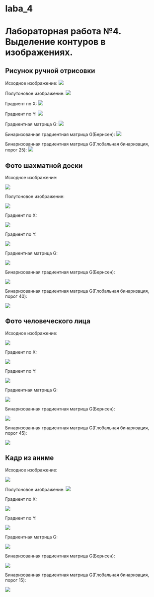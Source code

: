 # laba_4
# Лабораторная работа №4. Выделение контуров в изображениях.
## Рисунок ручной отрисовки
Исходное изображение:
![](pictures_src/village.jpg)

Полутоновое изображение:
![](pictures_src/village_s.bmp)

Градиент по Х:
![](pictures_results/village_Gx.bmp)

Градиент по Y:
![](pictures_results/Village_Gy.bmp)

Градиентная матрица G:
![](pictures_results/Village_G.bmp)

Бинаризованная градиентная матрица G(Бернсен):
![](pictures_results/Village_Bin_G_m.bmp)

Бинаризованная градиентная матрица G(Глобальная бинаризация, порог 25):
![](pictures_results/Village_BinG.bmp)

## Фото шахматной доски
Исходное изображение:

![](pictures_src/chessboard.jpg)

Полутоновое изображение:

![](pictures_src/chessboard_s.bmp)

Градиент по Х:

![](pictures_results/Chessboard_Gx.bmp)

Градиент по Y:

![](pictures_results/Chessboard_Gy.bmp)

Градиентная матрица G:

![](pictures_results/Chessboard_G.bmp)

Бинаризованная градиентная матрица G(Бернсен):

![](pictures_results/Chessboard_Bin_G_m.png)

Бинаризованная градиентная матрица G(Глобальная бинаризация, порог 40):

![](pictures_results/Chessboard_GBin_40.bmp)

## Фото человеческого лица
Исходное изображение:

![](pictures_src/face_semitone.bmp)

Градиент по Х:

![](pictures_results/face_grad_x.bmp)

Градиент по Y:

![](pictures_results/face_grad_y.bmp)

Градиентная матрица G:

![](pictures_results/face_grad_g.bmp)

Бинаризованная градиентная матрица G(Бернсен):

![](pictures_results/face_bernsen.bmp)

Бинаризованная градиентная матрица G(Глобальная бинаризация, порог 45):

![](pictures_results/face_bin_45.bmp)


## Кадр из аниме
Исходное изображение:

![](pictures_src/guts.jpg)

Полутоновое изображение:
![](pictures_src/guts_s.bmp)

Градиент по Х:

![](pictures_results/Guts_Gx.bmp)

Градиент по Y:

![](pictures_results/Guts_Gy.bmp)

Градиентная матрица G:

![](pictures_results/Guts_G.bmp)

Бинаризованная градиентная матрица G(Бернсен):

![](pictures_results/Guts_BinG_m.bmp)

Бинаризованная градиентная матрица G(Глобальная бинаризация, порог 15):

![](pictures_results/Guts_GBin_15.bmp)

